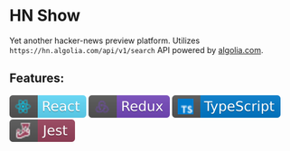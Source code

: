 # HN Show

Yet another hacker-news preview platform. Utilizes `https://hn.algolia.com/api/v1/search` API powered by [algolia.com](https://algolia.com/).

## Features:

[![react](./meta/react.svg)](https://badges.aleen42.com/src/react.svg)
[![redux](./meta/redux.svg)](https://badges.aleen42.com/src/redux.svg)
[![typescript](./meta/typescript.svg)](https://badges.aleen42.com/src/typescript.svg)
[![jest](./meta/jest_1.svg)](https://badges.aleen42.com/src/jest_1.svg)
